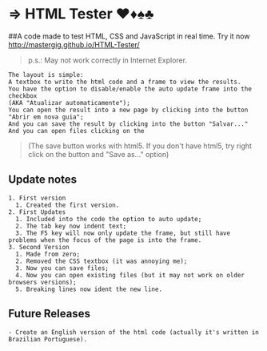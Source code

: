# ⇒ HTML Tester ♥♦♠♣
##A code made to test HTML, CSS and JavaScript in real time.
Try it now http://mastergig.github.io/HTML-Tester/
>p.s.: May not work correctly in Internet Explorer.
```
The layout is simple:
A textbox to write the html code and a frame to view the results.
You have the option to disable/enable the auto update frame into the checkbox
(AKA "Atualizar automaticamente");
You can open the result into a new page by clicking into the button "Abrir em nova guia";
And you can save the result by clicking into the button "Salvar..."
And you can open files clicking on the
```
>(The save button works with html5. If you don't have html5, try right click on the button and "Save as..." option)

## Update notes
```
1. First version
  1. Created the first version.
2. First Updates
  1. Included into the code the option to auto update;
  2. The tab key now indent text;
  3. The F5 key will now only update the frame, but still have problems when the focus of the page is into the frame.
3. Second Version
  1. Made from zero;
  2. Removed the CSS textbox (it was annoying me);
  3. Now you can save files;
  4. Now you can open existing files (but it may not work on older browsers versions);
  5. Breaking lines now ident the new line.
```

## Future Releases
```
- Create an English version of the html code (actually it's written in Brazilian Portuguese).
```
